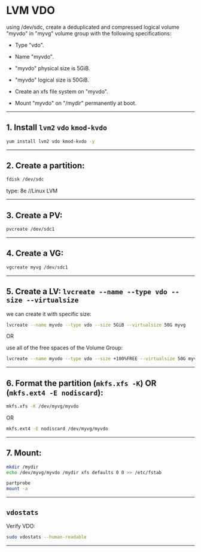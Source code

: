 
# LVM VDO


using /dev/sdc, create a deduplicated and compressed logical volume "myvdo" in "myvg" volume group with the following specifications:

- Type "vdo".

- Name "myvdo".

- "myvdo" physical size is 5GiB.

- "myvdo" logical size is 50GiB.

- Create an xfs file system on "myvdo".

- Mount "myvdo" on "/mydir" permanently at boot.


________________________________________________________________________________________________

## 1. Install `lvm2` `vdo` `kmod-kvdo`

```bash
yum install lvm2 vdo kmod-kvdo -y
```

________________________________________________________________________________________________

## 2. Create a partition:

```bash
fdisk /dev/sdc
```

type: 8e //Linux LVM

________________________________________________________________________________________________

## 3. Create a PV:

```bash
pvcreate /dev/sdc1
```
________________________________________________________________________________________________

## 4. Create a VG:

```bash
vgcreate myvg /dev/sdc1
```

________________________________________________________________________________________________

## 5. Create a LV: `lvcreate --name --type vdo --size --virtualsize`

we can create it with specific size:

```bash
lvcreate --name myvdo --type vdo --size 5GiB --virtualsize 50G myvg
```

OR

use all of the free spaces of the Volume Group:

```bash
lvcreate --name myvdo --type vdo --size +100%FREE --virtualsize 50G myvg
```
________________________________________________________________________________________________


## 6. Format the partition (`mkfs.xfs -K`) OR (`mkfs.ext4 -E nodiscard`):

```bash
mkfs.xfs -K /dev/myvg/myvdo
```

OR

```bash
mkfs.ext4 -E nodiscard /dev/myvg/myvdo
```


________________________________________________________________________________________________

## 7. Mount:

```bash
mkdir /mydir
echo /dev/myvg/myvdo /mydir xfs defaults 0 0 >> /etc/fstab
```

```bash
partprobe
mount -a
```




________________________________________________________________________________________________


## `vdostats`

Verify VDO:

```bash
sudo vdostats --human-readable
```


________________________________________________________________________________________________
